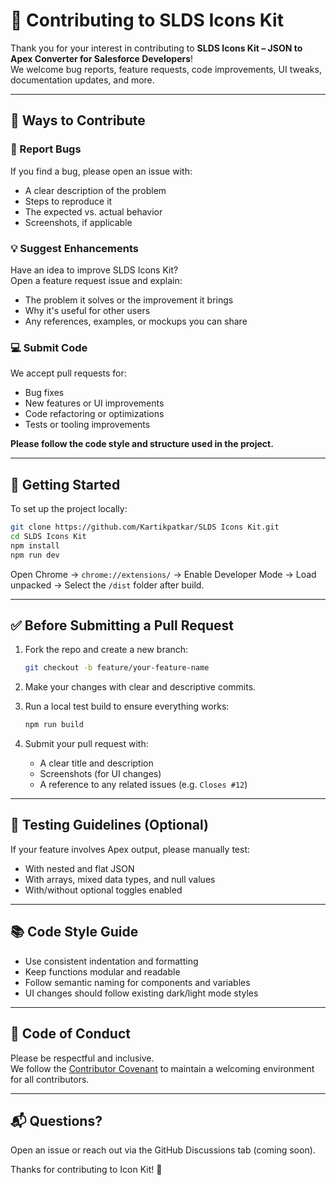 # 🤝 Contributing to SLDS Icons Kit

Thank you for your interest in contributing to **SLDS Icons Kit – JSON to Apex Converter for Salesforce Developers**!  
We welcome bug reports, feature requests, code improvements, UI tweaks, documentation updates, and more.

---

## 🧩 Ways to Contribute

### 🐞 Report Bugs

If you find a bug, please open an issue with:

- A clear description of the problem
- Steps to reproduce it
- The expected vs. actual behavior
- Screenshots, if applicable

### 💡 Suggest Enhancements

Have an idea to improve SLDS Icons Kit?  
Open a feature request issue and explain:

- The problem it solves or the improvement it brings
- Why it's useful for other users
- Any references, examples, or mockups you can share

### 💻 Submit Code

We accept pull requests for:

- Bug fixes
- New features or UI improvements
- Code refactoring or optimizations
- Tests or tooling improvements

**Please follow the code style and structure used in the project.**

---

## 🚀 Getting Started

To set up the project locally:

```bash
git clone https://github.com/Kartikpatkar/SLDS Icons Kit.git
cd SLDS Icons Kit
npm install
npm run dev
```

Open Chrome → `chrome://extensions/` → Enable Developer Mode → Load unpacked → Select the `/dist` folder after build.

---

## ✅ Before Submitting a Pull Request

1. Fork the repo and create a new branch:
   ```bash
   git checkout -b feature/your-feature-name
   ```

2. Make your changes with clear and descriptive commits.

3. Run a local test build to ensure everything works:
   ```bash
   npm run build
   ```

4. Submit your pull request with:
   - A clear title and description
   - Screenshots (for UI changes)
   - A reference to any related issues (e.g. `Closes #12`)

---

## 🧪 Testing Guidelines (Optional)

If your feature involves Apex output, please manually test:
- With nested and flat JSON
- With arrays, mixed data types, and null values
- With/without optional toggles enabled

---

## 📚 Code Style Guide

- Use consistent indentation and formatting
- Keep functions modular and readable
- Follow semantic naming for components and variables
- UI changes should follow existing dark/light mode styles

---

## 🙌 Code of Conduct

Please be respectful and inclusive.  
We follow the [Contributor Covenant](https://www.contributor-covenant.org/version/2/1/code_of_conduct/) to maintain a welcoming environment for all contributors.

---

## 📬 Questions?

Open an issue or reach out via the GitHub Discussions tab (coming soon).

Thanks for contributing to Icon Kit! 🌟